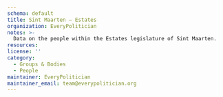 ```yaml
---
schema: default
title: Sint Maarten — Estates
organization: EveryPolitician
notes: >-
  Data on the people within the Estates legislature of Sint Maarten.
resources:
license: ''
category:
  - Groups & Bodies
  - People
maintainer: EveryPolitician
maintainer_email: team@everypolitician.org
---
```

